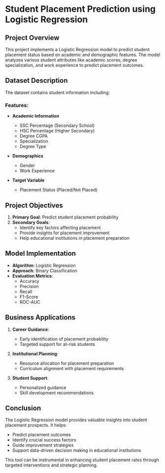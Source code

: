 # Student Placement Prediction using Logistic Regression

## Project Overview
This project implements a Logistic Regression model to predict student placement status based on academic and demographic features. The model analyzes various student attributes like academic scores, degree specialization, and work experience to predict placement outcomes.

## Dataset Description
The dataset contains student information including:

### Features:
- **Academic Information**
  - SSC Percentage (Secondary School)
  - HSC Percentage (Higher Secondary)
  - Degree CGPA
  - Specialization
  - Degree Type

- **Demographics**
  - Gender
  - Work Experience

- **Target Variable**
  - Placement Status (Placed/Not Placed)

## Project Objectives
1. **Primary Goal**: Predict student placement probability
2. **Secondary Goals**:
   - Identify key factors affecting placement
   - Provide insights for placement improvement
   - Help educational institutions in placement preparation

## Model Implementation
- **Algorithm**: Logistic Regression
- **Approach**: Binary Classification
- **Evaluation Metrics**:
  - Accuracy
  - Precision
  - Recall
  - F1-Score
  - ROC-AUC

## Business Applications
1. **Career Guidance**:
   - Early identification of placement probability
   - Targeted support for at-risk students

2. **Institutional Planning**:
   - Resource allocation for placement preparation
   - Curriculum alignment with placement requirements

3. **Student Support**:
   - Personalized guidance
   - Skill development recommendations

## Conclusion
The Logistic Regression model provides valuable insights into student placement prospects. It helps:
- Predict placement outcomes
- Identify crucial success factors
- Guide improvement strategies
- Support data-driven decision making in educational institutions

This tool can be instrumental in enhancing student placement rates through targeted interventions and strategic planning.
